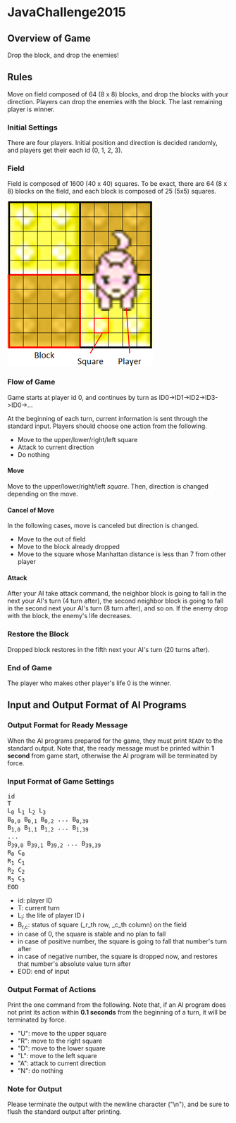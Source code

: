 # JavaChallenge2015

## Overview of Game

Drop the block, and drop the enemies!


## Rules

Move on field composed of 64 (8 x 8) blocks, and drop the blocks with your direction.
Players can drop the enemies with the block. The last remaining player is winner.


### Initial Settings

There are four players. Initial position and direction is decided randomly, and players get their each id (0, 1, 2, 3).


### Field

Field is composed of 1600 (40 x 40) squares.
To be exact, there are 64 (8 x 8) blocks on the field, and each block is composed of 25 (5x5) squares.

![Sample](./img/fieldE.png)

### Flow of Game

Game starts at player id 0, and continues by turn as ID0->ID1->ID2->ID3->ID0->...

At the beginning of each turn, current information is sent through the standard input.
Players should choose one action from the following.
- Move to the upper/lower/right/left square
- Attack to current direction
- Do nothing

#### Move

Move to the upper/lower/right/left _square_.
Then, direction is changed depending on the move.

#### Cancel of Move

In the following cases, move is canceled but direction is changed.
- Move to the out of field
- Move to the block already dropped
- Move to the square whose Manhattan distance is less than 7 from other player

#### Attack

After your AI take attack command, the neighbor block is going to fall in the next your AI's turn (4 turn after),
the second neighbor block is going to fall in the second next your AI's turn (8 turn after), and so on.
If the enemy drop with the block, the enemy's life decreases.

### Restore the Block

Dropped block restores in the fifth next your AI's turn (20 turns after).

### End of Game

The player who makes other player's life 0 is the winner.


## Input and Output Format of AI Programs

### Output Format for Ready Message

When the AI programs prepared for the game, they must print `READY` to the standard output.
Note that, the ready message must be printed within **1 second** from game start, otherwise the AI program will be terminated by force.

### Input Format of Game Settings

<pre>
id
T
L<sub>0</sub> L<sub>1</sub> L<sub>2</sub> L<sub>3</sub>
B<sub>0,0</sub> B<sub>0,1</sub> B<sub>0,2</sub> ... B<sub>0,39</sub>
B<sub>1,0</sub> B<sub>1,1</sub> B<sub>1,2</sub> ... B<sub>1,39</sub>
...
B<sub>39,0</sub> B<sub>39,1</sub> B<sub>39,2</sub> ... B<sub>39,39</sub>
R<sub>0</sub> C<sub>0</sub>
R<sub>1</sub> C<sub>1</sub>
R<sub>2</sub> C<sub>2</sub>
R<sub>3</sub> C<sub>3</sub>
EOD
</pre>

* id: player ID
* T: current turn
* L<sub>i</sub>: the life of player ID i
* B<sub>r,c</sub>: status of square (_r_th row, _c_th column) on the field
 * in case of 0, the square is stable and no plan to fall
 * in case of positive number, the square is going to fall that number's turn after
 * in case of negative number, the square is dropped now, and restores that number's absolute value turn after
* EOD: end of input

### Output Format of Actions

Print the one command from the following.
Note that, if an AI program does not print its action within **0.1 seconds** from the beginning of a turn, it will be terminated by force.

 * "U": move to the upper square
 * "R": move to the right square
 * "D": move to the lower square
 * "L": move to the left square
 * "A": attack to current direction
 * "N": do nothing

### Note for Output

Please terminate the output with the newline character ("\n"), and be sure to flush the standard output after printing.
